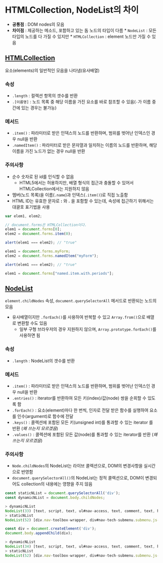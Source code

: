 # HTMLCollection, NodeList의 차이
* **공통점** : DOM nodes의 모음
* **차이점** : 제공하는 메소드, 포함하고 있는 돔 노드의 타입이 다름
		* `NodeList` : 모든 타입의 노드를 다 가질 수 있지만
		* `HTMLCollection` : element 노드만 가질 수 있음
## [HTMLCollection](https://developer.mozilla.org/ko/docs/Web/API/HTMLCollection)
요소(elements)의 일반적인 모음을 나타냄(유사배열)
### 속성
* `.length` : 컬렉션 항목의 갯수를 반환
* `.[이름명]` : 노드 목록 중 해당 이름을 가진 요소를 바로 참조할 수 있음(`-`가 이름 중간에 있는 경우는 불가능)

### 메서드
* `.item()` : 파라미터로 받은 인덱스의 노드를 반환하며, 범위를 벗어난 인덱스인 경우 null을 반환
* `.namedItem()` : 파라미터로 받은 문자열과 일치하는 이름의 노드를 반환하며, 해당 이름을 가진 노드가 없는 경우 null을 반환

### 주의사항
* 순수 숫자로 된 id를 인식할 수 없음
	* HTML5에서는 허용하지만, 배열 형식의 접근과 충돌할 수 있어서 HTMLCollection에서는 지원하지 않음
* 멤버(노드 목록)을 이름(`.name`)과 인덱스(`.item()`)로 직접 노출함
* HTML ID는 유효한 문자로 **:** 와 **.** 을 포함할 수 있는데, 속성에 접근하기 위해서는 대괄호 표기법을 사용

```js
var elem1, elem2;

// document.forms은 HTMLCollection이다.
elem1 = document.forms[0];
elem2 = document.forms.item(0);

alert(elem1 === elem2); // "true"

elem1 = document.forms.myForm;
elem2 = document.forms.namedItem("myForm");

alert(elem1 === elem2); // "true"

elem1 = document.forms["named.item.with.periods"];
```

## [NodeList](https://developer.mozilla.org/ko/docs/Web/API/NodeList)
`element.childNodes` 속성, `document.querySelectorAll` 메서드로 반환되는 노드의 모음
* 유사배열이지만 `.forEach()`를 사용하여 반복할 수 있고 `Array.from()`으로 배열로 변환할 수도 있음
	* 일부 구형 브라우저의 경우 지원하지 않으며, `Array.prototype.forEach()`를 사용하면 됨

### 속성
* `.length` : NodeList의 갯수를 반환

### 메서드
* `.item()` : 파라미터로 받은 인덱스의 노드를 반환하며, 범위를 벗어난 인덱스인 경우 null을 반환
* `.entries()` : iterator를 반환하여 모든 키(index)/값(node) 쌍을 순회할 수 있도록 함
* `.forEach()` : 요소(element)마다 한 번씩, 인자로 전달 받은 함수를 실행하여 요소를 인수(argument)로 함수에 전달
* `.keys()` : 콜렉션에 포함된 모든 키(unsigned int)를 통과할 수 있는 iterator 를 반환 (*왜 쓰는지 모르겠음*)
* `.values()` : 콜렉션에 포함된 모든 값(node)를 통과할 수 있는 iterator를 반환 (*왜 쓰는지 모르겠음*)

### 주의사항
* `Node.childNodes`의 NodeList는 라이브 콜렉션으로, DOM의 변경사항을 실시간으로 반영함
* `document.querySelectorAll()`의 NodeList는 정적 콜렉션으로, DOM이 변경되어도 collection의 내용에는 영향을 주지 않음
```javascript
const staticNList = document.querySelectorAll('div');
const dynamicNList = document.body.childNodes;

> dynamicNList
NodeList(33) [text, script, text, ul#nav-access, text, comment, text, header#main-header.header-main, ...]
> staticNList
NodeList(52) [div.nav-toolbox-wrapper, div#nav-tech-submenu.submenu.js-submenu, div.submenu-column, div#nav-learn-submenu.submenu.js-submenu, ...]

const div = document.createElement('div');
document.body.appendChild(div);

> dynamicNList
NodeList(34) [text, script, text, ul#nav-access, text, comment, text, header#main-header.header-main, ...]
> staticNList
NodeList(52) [div.nav-toolbox-wrapper, div#nav-tech-submenu.submenu.js-submenu, div.submenu-column, div#nav-learn-submenu.submenu.js-submenu, ...]
```
